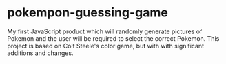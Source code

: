# pokempon-guessing-game
My first JavaScript product which will randomly generate pictures of Pokemon and the user will be required to select the correct Pokemon. This project is based on Colt Steele's color game, but with with significant additions and changes. 
